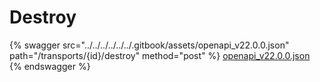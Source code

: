 # Destroy

{% swagger src="../../../../../../.gitbook/assets/openapi_v22.0.0.json" path="/transports/{id}/destroy" method="post" %}
[openapi_v22.0.0.json](../../../../../../.gitbook/assets/openapi_v22.0.0.json)
{% endswagger %}
